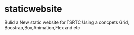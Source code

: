 # staticwebsite
Bulid a New static website for TSRTC Using a concpets Grid, Boostrap,Box,Animation,Flex and etc 
